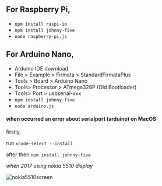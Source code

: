 ## For Raspberry Pi,
- `npm install raspi-io`
- `npm install johnny-five`
- `node raspberry-pi.js`

## For Arduino Nano,
- Arduino IDE download
- File > Example > Firmata > StandardFirmataPlus
- Tools > Board > Arduino Nano
- Tools> Processor > ATmega328P (Old Bootloader)
- Tools> Port > usbserial-xxx
- `npm install johnny-five`
- `node arduino.js`


#### when occurred an error about serialport (arduino) on MacOS

firstly,

run `xcode-select --install`

after then `npm install johnny-five`

_when 2017 using nokia 5510 display_

![nokia5510screen](https://github.com/alikadir/js-iot-johnny-five/blob/master/assets/20170608_003118.jpg?raw=true)

